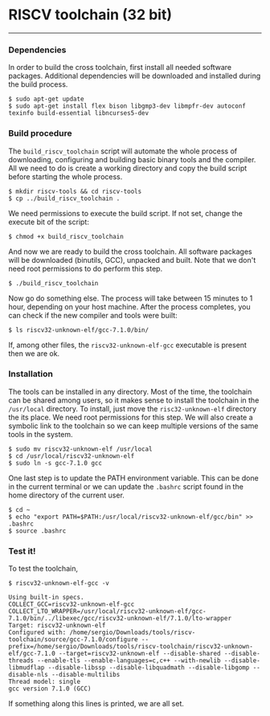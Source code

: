 # RISCV toolchain (32 bit)

---
### Dependencies

In order to build the cross toolchain, first install all needed software packages. Additional dependencies will be downloaded and installed during the build process.

	$ sudo apt-get update
	$ sudo apt-get install flex bison libgmp3-dev libmpfr-dev autoconf texinfo build-essential libncurses5-dev

### Build procedure

The `build_riscv_toolchain` script will automate the whole process of downloading, configuring and building basic binary tools and the compiler. All we need to do is create a working directory and copy the build script before starting the whole process.

	$ mkdir riscv-tools && cd riscv-tools
	$ cp ../build_riscv_toolchain .

We need permissions to execute the build script. If not set, change the execute bit of the script:

	$ chmod +x build_riscv_toolchain

And now we are ready to build the cross toolchain. All software packages will be downloaded (binutils, GCC), unpacked and built. Note that we don't need root permissions to do perform this step.

	$ ./build_riscv_toolchain

Now go do something else. The process will take between 15 minutes to 1 hour, depending on your host machine. After the process completes, you can check if the new compiler and tools were built:

	$ ls riscv32-unknown-elf/gcc-7.1.0/bin/

If, among other files, the `riscv32-unknown-elf-gcc` executable is present then we are ok.

### Installation

The tools can be installed in any directory. Most of the time, the toolchain can be shared among users, so it makes sense to install the toolchain in the `/usr/local` directory. To install, just move the `risc32-unknown-elf` directory the its place. We need root permissions for this step. We will also create a symbolic link to the toolchain so we can keep multiple versions of the same tools in the system.

	$ sudo mv riscv32-unknown-elf /usr/local
	$ cd /usr/local/riscv32-unknown-elf
	$ sudo ln -s gcc-7.1.0 gcc

One last step is to update the PATH environment variable. This can be done in the current terminal or we can update the `.bashrc` script found in the home directory of the current user.

	$ cd ~
	$ echo "export PATH=$PATH:/usr/local/riscv32-unknown-elf/gcc/bin" >> .bashrc
	$ source .bashrc

### Test it!

To test the toolchain,

	$ riscv32-unknown-elf-gcc -v

	Using built-in specs.
	COLLECT_GCC=riscv32-unknown-elf-gcc	COLLECT_LTO_WRAPPER=/usr/local/riscv32-unknown-elf/gcc-7.1.0/bin/../libexec/gcc/riscv32-unknown-elf/7.1.0/lto-wrapper
	Target: riscv32-unknown-elf
	Configured with: /home/sergio/Downloads/tools/riscv-toolchain/source/gcc-7.1.0/configure --prefix=/home/sergio/Downloads/tools/riscv-toolchain/riscv32-unknown-elf/gcc-7.1.0 --target=riscv32-unknown-elf --disable-shared --disable-threads --enable-tls --enable-languages=c,c++ --with-newlib --disable-libmudflap --disable-libssp --disable-libquadmath --disable-libgomp --disable-nls --disable-multilibs
	Thread model: single
	gcc version 7.1.0 (GCC)

If something along this lines is printed, we are all set.
